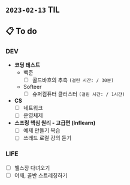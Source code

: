 ## `2023-02-13` TIL

## 📋 To do

### DEV

+ **코딩 테스트**
  + 백준
    + [ ] 골드바흐의 추측 `(걸린 시간: / 30분)`
  + Softeer
    + [ ] 슈퍼컴퓨터 클러스터 `(걸린 시간: / 1시간)`

+ **CS**
  + [ ] 네트워크 
  + [ ] 운영체제

+ **스프링 핵심 원리 - 고급편 (Inflearn)**
  + [ ] 예제 만들기 복습
  + [ ] 쓰레드 로컬 강의 듣기
  
### LIFE

+ [ ] 헬스장 다녀오기
+ [ ] 어깨, 골반 스트레칭하기